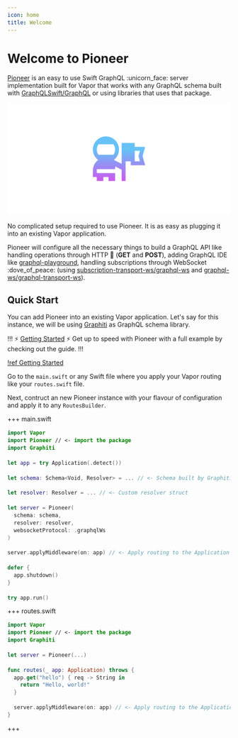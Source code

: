 ```yaml
---
icon: home
title: Welcome
---
```


# Welcome to Pioneer

[Pioneer](https://github.com/d-exclaimation/pioneer) is an easy to use Swift GraphQL :unicorn_face: server implementation built for Vapor that works with any GraphQL schema built with [GraphQLSwift/GraphQL](https://github.com/GraphQLSwift/GraphQL) or using libraries that uses that package.

![Pioneer](pioneer-banner.png)

No complicated setup required to use Pioneer. It is as easy as plugging it into an existing Vapor application.

Pioneer will configure all the necessary things to build a GraphQL API like handling operations through HTTP :incoming_envelope: (**GET** and **POST**), adding GraphQL IDE like [graphql-playground](https://github.com/graphql/graphql-playground), handling subscriptions through WebSocket :dove_of_peace: (using [subscription-transport-ws/graphql-ws](https://github.com/apollographql/subscriptions-transport-ws) and [graphql-ws/graphql-transport-ws](https://github.com/enisdenjo/graphql-ws)).

## Quick Start

You can add Pioneer into an existing Vapor application. Let's say for this instance, we will be using [Graphiti](https://github.com/GraphQLSwift/Graphiti) as GraphQL schema library.

!!! :zap: [Getting Started](./guides/getting-started/setup.md) :zap:
Get up to speed with Pioneer with a full example by checking out the guide.
!!!

[!ref Getting Started](./guides/getting-started/setup.md)

Go to the `main.swift` or any Swift file where you apply your Vapor routing like your `routes.swift` file.

Next, contruct an new Pioneer instance with your flavour of configuration and apply it to any `RoutesBuilder`.

+++ main.swift

```swift
import Vapor
import Pioneer // <- import the package
import Graphiti

let app = try Application(.detect())

let schema: Schema<Void, Resolver> = ... // <- Schema built by Graphiti

let resolver: Resolver = ... // <- Custom resolver struct

let server = Pioneer(
  schema: schema,
  resolver: resolver,
  websocketProtocol: .graphqlWs
)

server.applyMiddleware(on: app) // <- Apply routing to the Application directly

defer {
  app.shutdown()
}

try app.run()
```

+++ routes.swift

```swift
import Vapor
import Pioneer // <- import the package
import Graphiti

let server = Pioneer(...)

func routes(_ app: Application) throws {
  app.get("hello") { req -> String in
    return "Hello, world!"
  }

  server.applyMiddleware(on: app) // <- Apply routing to the Application directly
}

```

+++
